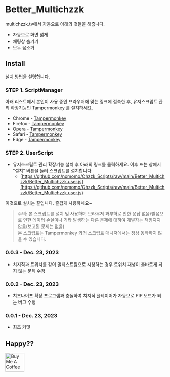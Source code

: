 # Better_Multichzzk

multichzzk.tv에서 자동으로 아래의 것들을 해줍니다.

- 자동으로 화면 넓게
- 채팅창 숨기기
- 모두 음소거

## Install

설치 방법을 설명합니다.

### STEP 1. ScriptManager

아래 리스트에서 본인이 사용 중인 브라우저에 맞는 링크에 접속한 후, 유저스크립트 관리 확장기능인 Tampermonkey 를 설치하세요.

- Chrome - [Tampermonkey](https://chrome.google.com/webstore/detail/tampermonkey/dhdgffkkebhmkfjojejmpbldmpobfkfo)
- Firefox - [Tampermonkey](https://addons.mozilla.org/ko/firefox/addon/tampermonkey/)
- Opera - [Tampermonkey](https://addons.opera.com/extensions/details/tampermonkey-beta/)
- Safari - [Tampermonkey](https://safari.tampermonkey.net/tampermonkey.safariextz)
- Edge - [Tampermonkey](https://microsoftedge.microsoft.com/addons/detail/tampermonkey/iikmkjmpaadaobahmlepeloendndfphd)

### STEP 2. UserScript

- 유저스크립트 관리 확장기능 설치 후 아래의 링크를 클릭하세요. 이후 뜨는 창에서 "설치" 버튼을 눌러 스크립트를 설치합니다.
  - [https://github.com/nomomo/Chzzk_Scripts/raw/main/Better_Multichzzk/Better_Multichzzk.user.js](https://github.com/nomomo/Chzzk_Scripts/raw/main/Better_Multichzzk/Better_Multichzzk.user.js)

이것으로 설치는 끝입니다. 즐겁게 사용하세요~

> 주의: 본 스크립트를 설치 및 사용하며 브라우저 과부하로 인한 응답 없음/뻗음으로 인한 데이터 손실이나 기타 발생하는 다른 문제에 대하여 개발자는 책임지지 않음(보고된 문제는 없음)  
> 본 스크립트는 Tampermonkey 외의 스크립트 매니저에서는 정상 동작하지 않을 수 있습니다.

### 0.0.3 - Dec. 23, 2023

- 치지직과 트위치를 같이 멀티스트림으로 시청하는 경우 트위치 재생이 올바르게 되지 않는 문제 수정

### 0.0.2 - Dec. 23, 2023

- 치즈나이프 확장 프로그램과 충돌하여 치지직 플레이어가 자동으로 PIP 모드가 되는 버그 수정

### 0.0.1 - Dec. 23, 2023

- 최초 커밋

## Happy??

<a href="https://www.buymeacoffee.com/nomomo" target="_blank"><img src="https://cdn.buymeacoffee.com/buttons/default-yellow.png" alt="Buy Me A Coffee" height="60"></a>